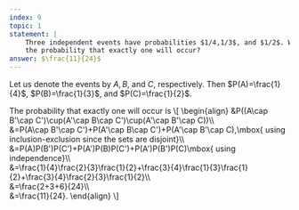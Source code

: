 ```yaml
---
index: 9
topic: 1
statement: |
    Three independent events have probabilities $1/4,1/3$, and $1/2$. What is
    the probability that exactly one will occur?
answer: $\frac{11}{24}$
---
```

Let us denote the events by $A,B$, and $C$, respectively. Then $P(A)=\frac{1}{4}$, $P(B)=\frac{1}{3}$, and $P(C)=\frac{1}{2}$. 

The probability that exactly one will occur is
\\[
\begin{align}
&P((A\cap B'\cap C')\cup(A'\cap B\cap C')\cup(A'\cap B'\cap C))\\\\\
&=P(A\cap B'\cap C')+P(A'\cap B\cap C')+P(A'\cap B'\cap C),\mbox{ using inclusion-exclusion since the sets are disjoint}\\\\\
&=P(A)P(B')P(C')+P(A')P(B)P(C')+P(A')P(B')P(C)\mbox{ using independence}\\\\\
&=\frac{1}{4}\frac{2}{3}\frac{1}{2}+\frac{3}{4}\frac{1}{3}\frac{1}{2}+\frac{3}{4}\frac{2}{3}\frac{1}{2}\\\\\
&=\frac{2+3+6}{24}\\\\\
&=\frac{11}{24}.
\end{align}
\\]
